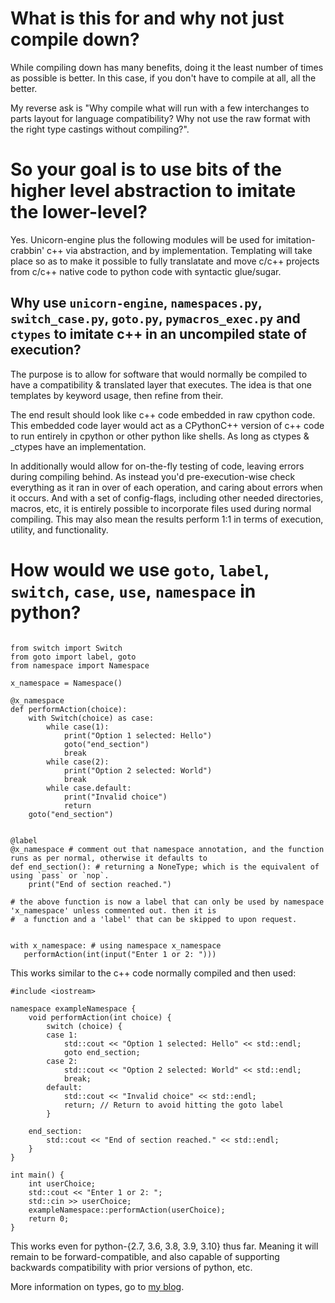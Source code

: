 # What is this for and why not just compile down?

While compiling down has many benefits, doing it the least number of times as possible is better. In this case, if you don't have to compile at all, all the better.

My reverse ask is "Why compile what will run with a few interchanges to parts layout for language compatibility? Why not use the raw format with the right type castings without compiling?".

# So your goal is to use bits of the higher level abstraction to imitate the lower-level?

Yes. Unicorn-engine plus the following modules will be used for imitation-crabbin' c++ via abstraction, and by implementation. Templating will take place so as to make it possible to fully translatate and move
 c/c++ projects from c/c++ native code to python code with syntactic glue/sugar.

## Why use `unicorn-engine`, `namespaces.py`, `switch_case.py`, `goto.py`, `pymacros_exec.py` and `ctypes` to imitate c++ in an uncompiled state of execution?

The purpose is to allow for software that would normally be compiled to have a compatibility & translated layer that executes. The idea is that one templates by keyword usage, then refine from their.

The end result should look like c++ code embedded in raw cpython code. This embedded code layer would act as a CPythonC++ version of c++ code to run entirely in cpython or other python like shells. As long as ctypes & _ctypes
 have an implementation.

In additionally would allow for on-the-fly testing of code, leaving errors during compiling behind. As instead you'd pre-execution-wise check everything as it ran in over of each operation, and caring about errors when it
 occurs. And with a set of config-flags, including other needed directories, macros, etc, it is entirely possible to incorporate files used during normal compiling.
This may also mean the results perform 1:1 in terms of execution, utility, and functionality.

# How would we use `goto`, `label`, `switch`, `case`, `use`, `namespace` in python?

```

from switch import Switch
from goto import label, goto
from namespace import Namespace

x_namespace = Namespace()

@x_namespace
def performAction(choice):
    with Switch(choice) as case:
        while case(1):
            print("Option 1 selected: Hello")
            goto("end_section")
            break
        while case(2):
            print("Option 2 selected: World")
            break
        while case.default:
            print("Invalid choice")
            return
    goto("end_section")


@label
@x_namespace # comment out that namespace annotation, and the function runs as per normal, otherwise it defaults to
def end_section(): # returning a NoneType; which is the equivalent of using `pass` or `nop`.
    print("End of section reached.")

# the above function is now a label that can only be used by namespace 'x_namespace' unless commented out. then it is
#  a function and a 'label' that can be skipped to upon request.


with x_namespace: # using namespace x_namespace
   performAction(int(input("Enter 1 or 2: ")))

```

This works similar to the c++ code normally compiled and then used:

```
#include <iostream>

namespace exampleNamespace {
    void performAction(int choice) {
        switch (choice) {
        case 1:
            std::cout << "Option 1 selected: Hello" << std::endl;
            goto end_section;
        case 2:
            std::cout << "Option 2 selected: World" << std::endl;
            break;
        default:
            std::cout << "Invalid choice" << std::endl;
            return; // Return to avoid hitting the goto label
        }

    end_section:
        std::cout << "End of section reached." << std::endl;
    }
}

int main() {
    int userChoice;
    std::cout << "Enter 1 or 2: ";
    std::cin >> userChoice;
    exampleNamespace::performAction(userChoice);
    return 0;
}
```

This works even for python-{2.7, 3.6, 3.8, 3.9, 3.10} thus far. Meaning it will remain to be forward-compatible, and also capable of supporting backwards compatibility with prior versions of python, etc.

More information on types, go to [my blog](https://brython-fly.blogspot.com/2024/10/when-translating-from-c-to-python-make.html).
